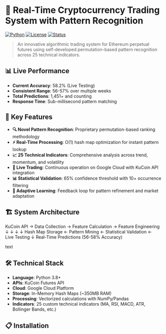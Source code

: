 # 🚀 Real-Time Cryptocurrency Trading System with Pattern Recognition

[![Python](https://img.shields.io/badge/Python-3.8%2B-blue)](https://python.org)
[![License](https://img.shields.io/badge/License-MIT-green)](LICENSE)
[![Status](https://img.shields.io/badge/Status-Active-brightgreen)](https://github.com/yourusername/crypto-trading-system)

> An innovative algorithmic trading system for Ethereum perpetual futures using self-developed permutation-based pattern recognition across 25 technical indicators.

## 📊 Live Performance

- **Current Accuracy**: 58.2% (Live Testing)
- **Consistent Range**: 56-57% over multiple weeks
- **Total Predictions**: 1,451+ and counting
- **Response Time**: Sub-millisecond pattern matching

## 🎯 Key Features

- **🔍 Novel Pattern Recognition**: Proprietary permutation-based ranking methodology
- **⚡ Real-Time Processing**: O(1) hash map optimization for instant pattern lookup
- **📈 25 Technical Indicators**: Comprehensive analysis across trend, momentum, and volatility
- **🤖 Live Trading**: Continuous operation on Google Cloud with KuCoin API integration
- **📊 Statistical Validation**: 65% confidence threshold with 10+ occurrence filtering
- **🔄 Adaptive Learning**: Feedback loop for pattern refinement and market adaptation

## 🏗️ System Architecture

KuCoin API → Data Collection → Feature Calculation → Feature Engineering
↓ ↓ ↓ ↓
Hash Map Storage ← Pattern Mining ← Statistical Validation ← Live Testing
↓
Real-Time Predictions (56-58% Accuracy)

text

## 🛠️ Technical Stack

- **Language**: Python 3.8+
- **APIs**: KuCoin Futures API
- **Cloud**: Google Cloud Platform
- **Storage**: In-Memory Hash Maps (~350MB RAM)
- **Processing**: Vectorized calculations with NumPy/Pandas
- **Indicators**: 25 custom technical indicators (MA, RSI, MACD, ATR, Bollinger Bands, etc.)

## 📋 Installation
